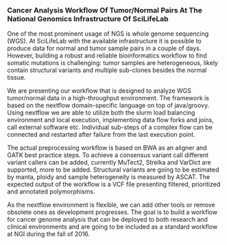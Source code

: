 ### Cancer Analysis Workflow Of Tumor/Normal Pairs At The National Genomics Infrastructure Of SciLifeLab

One of the most prominent usage of NGS is whole genome sequencing (WGS). At
SciLifeLab with the available infrastructure it is possible to produce data for
normal and tumor sample pairs in a couple of days. However, building a robust
and reliable bioinformatics workflow to find somatic mutations is challenging:
tumor samples are heterogeneous, likely contain structural variants and
multiple sub-clones besides the normal tissue.

We are presenting our workflow that is designed to analyze WGS tumor/normal
data in a high-throughput environment. The framework is based on the nextflow
domain-specific language on top of java/groovy. Using nextflow we are able to
utilize both the slurm load balancing environment and local execution,
implementing data flow forks and joins, call external software etc. Individual
sub-steps of a complex flow can be connected and restarted after failure from
the last execution point.

The actual preprocessing workflow is based on BWA as an aligner and GATK best
practice steps. To achieve a consensus variant call different variant callers
can be added, currently MuTect2, Strelka and VarDict are supported, more to be
added. Structural variants are going to be estimated by manta, ploidy and
sample heterogeneity is measured by ASCAT. The expected output of the workflow
is a VCF file presenting filtered, prioritized and annotated polymorphisms.

As the nextflow environment is flexible, we can add other tools or remove
obsolete ones as development progresses. The goal is to build a workflow for
cancer genome analysis that can be deployed to both research and clinical
environments and are going to be included as a standard workflow at NGI during
the fall of 2016.

